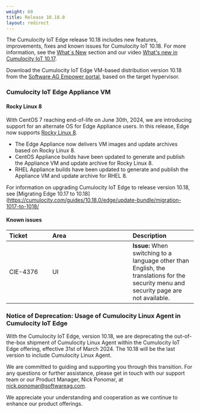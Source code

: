 ```yaml
---
weight: 60
title: Release 10.18.0
layout: redirect
---
```


The Cumulocity IoT Edge release 10.18 includes new features, improvements, fixes and known issues for Cumulocity IoT 10.18. For more information, see the [What´s New](/release-10-18-0/whatsnew-10-18-0/) section and our video [What's new in Cumulocity IoT 10.17](https://www.youtube.com/watch?v=pTouaQbc6SI&list=PLexm-BA6Wrr8AYnu97vpIR7uicD2wsyms).

Download the Cumulocity IoT Edge VM-based distribution version 10.18 from the [Software AG Empower portal](https://empower.softwareag.com), based on the target hypervisor.

### Cumulocity IoT Edge Appliance VM

#### Rocky Linux 8
With CentOS 7 reaching end-of-life on June 30th, 2024, we are introducing support for an alternate OS for Edge Appliance users. In this release, Edge now supports [Rocky Linux 8](https://rockylinux.org/).

* The Edge Appliance now delivers VM images and update archives based on Rocky Linux 8.
* CentOS Appliance builds have been updated to generate and publish the Appliance VM and update archive for Rocky Linux 8.
* RHEL Appliance builds have been updated to generate and publish the Appliance VM and update archive for RHEL 8.

For information on upgrading Cumulocity IoT Edge to release version 10.18, see [Migrating Edge 10.17 to 10.18](https://cumulocity.com/guides/10.18.0/edge/update-bundle/migration-1017-to-1018/

#### Known issues

|<div style="width:100px">Ticket</div>|<div style="width:200px">Area</div>|Description
|:---|:---|:---
|CIE-4376|UI|**Issue:** When switching to a language other than English, the translations for the security menu and security page are not available.

### Notice of Deprecation: Usage of Cumulocity Linux Agent in Cumulocity IoT Edge

With the Cumulocity IoT Edge, version 10.18, we are deprecating the out-of-the-box shipment of Cumulocity Linux Agent within the Cumulocity IoT Edge offering, effective 31st of March 2024. The 10.18 will be the last version to include Cumulocity Linux Agent.

We are committed to guiding and supporting you through this transition. For any questions or further assistance, please get in touch with our support team or our Product Manager, Nick Ponomar, at nick.ponomar@softwareag.com.

We appreciate your understanding and cooperation as we continue to enhance our product offerings.
